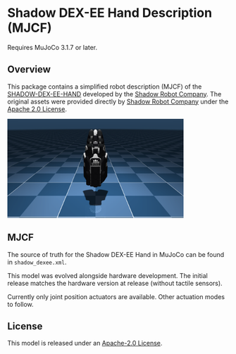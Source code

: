 # Shadow DEX-EE Hand Description (MJCF)

Requires MuJoCo 3.1.7 or later.

## Overview

This package contains a simplified robot description (MJCF) of the
[SHADOW-DEX-EE-HAND](https://www.shadowrobot.com/new-shadow-hand/) developed by
the [Shadow Robot Company](https://www.shadowrobot.com/). The original assets
were provided directly by [Shadow Robot Company](https://www.shadowrobot.com/)
under the [Apache 2.0 License](LICENSE).

<p float="left">
  <img src="shadow_dexee.png" width="400">
</p>

## MJCF

The source of truth for the Shadow DEX-EE Hand in MuJoCo can be found in
`shadow_dexee.xml`.

This model was evolved alongside hardware development. The initial release
matches the hardware version at release (without tactile sensors).

Currently only joint position actuators are available. Other actuation modes to
follow.

## License

This model is released under an [Apache-2.0 License](LICENSE).
